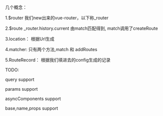 几个概念：

1.$router 我们new出来的vue-router，以下称_router

2.$route _router.history.current 由match匹配得到, match调用了createRoute

3.location： 根据Url生成

4.matcher: 只有两个方法,match 和 addRoutes

5.RouteRecord： 根据我们填进去的config生成的记录

TODO:

query support

params support

asyncComponents support

base,name,props support